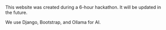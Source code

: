 This website was created during a 6-hour hackathon. It will be updated in the future.

We use Django, Bootstrap, and Ollama for AI.
